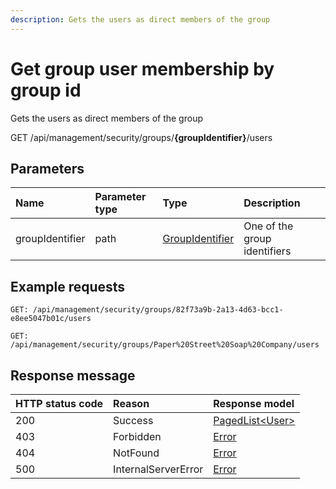 ```yaml
---
description: Gets the users as direct members of the group
---
```


# Get group user membership by group id

Gets the users as direct members of the group

<span class="label label--get">GET</span> /api/management/security/groups/**{groupIdentifier}**/users

## Parameters

| Name            | Parameter type | Type                                        | Description                  |
| :-------------- | :------------- | :------------------------------------------ | :--------------------------- |
| groupIdentifier | path           | [GroupIdentifier](/security/identifiers.md) | One of the group identifiers |

## Example requests

```http
GET: /api/management/security/groups/82f73a9b-2a13-4d63-bcc1-e8ee5047b01c/users
```

```http
GET: /api/management/security/groups/Paper%20Street%20Soap%20Company/users
```

## Response message

| HTTP status code | Reason              | Response model                          |
| :--------------- | :------------------ | :-------------------------------------- |
| 200              | Success             | [PagedList&lt;User&gt;](/model/user.md) |
| 403              | Forbidden           | [Error](/key-concepts/errors.md)        |
| 404              | NotFound            | [Error](/key-concepts/errors.md)        |
| 500              | InternalServerError | [Error](/key-concepts/errors.md)        |
